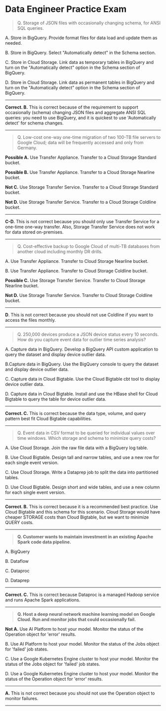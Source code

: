 Data Engineer Practice Exam
===========================

> Q. Storage of JSON files with occasionally changing schema, for ANSI SQL queries.

A. Store in BigQuery. Provide format files for data load and update them as needed.

B. Store in BigQuery. Select "Automatically detect" in the Schema section.

C. Store in Cloud Storage. Link data as temporary tables in BigQuery and turn on the "Automatically detect" option in the Schema section of BigQuery.

D. Store in Cloud Storage. Link data as permanent tables in BigQuery and turn on the "Automatically detect" option in the Schema section of BigQuery.

---
**Correct. B.** This is correct because of the requirement to support occasionally (schema) changing JSON files and aggregate ANSI SQL queries: you need to use BigQuery, and it is quickest to use 'Automatically detect' for schema changes.

---
> Q. Low-cost one-way one-time migration of two 100-TB file servers to Google Cloud; data will be frequently accessed and only from Germany.

**Possible A.** Use Transfer Appliance. Transfer to a Cloud Storage Standard bucket.

**Possible B.** Use Transfer Appliance. Transfer to a Cloud Storage Nearline bucket.

**Not C.** Use Storage Transfer Service. Transfer to a Cloud Storage Standard bucket.

**Not D.** Use Storage Transfer Service. Transfer to a Cloud Storage Coldline bucket.

---
**C-D.** This is not correct because you should only use Transfer Service for a one-time one-way transfer. Also, Storage Transfer Service does not work for data stored on-premises.

---
> Q. Cost-effective backup to Google Cloud of multi-TB databases from another cloud including monthly DR drills.

A. Use Transfer Appliance. Transfer to Cloud Storage Nearline bucket.

B. Use Transfer Appliance. Transfer to Cloud Storage Coldline bucket.

**Possible C.** Use Storage Transfer Service. Transfer to Cloud Storage Nearline bucket.

**Not D.** Use Storage Transfer Service. Transfer to Cloud Storage Coldline bucket.

---
**D**. This is not correct because you should not use Coldline if you want to access the files monthly.

---
> Q. 250,000 devices produce a JSON device status every 10 seconds. How do you capture event data for outlier time series analysis? 

A. Capture data in BigQuery. Develop a BigQuery API custom application to query the dataset and display device outlier data.

B.Capture data in BigQuery. Use the BigQuery console to query the dataset and display device outlier data.

C. Capture data in Cloud Bigtable. Use the Cloud Bigtable cbt tool to display device outlier data.

D. Capture data in Cloud Bigtable. Install and use the HBase shell for Cloud Bigtable to query the table for device outlier data.

---
**Correct. C.** This is correct because the data type, volume, and query pattern best fit Cloud Bigtable capabilities.

---
>Q. Event data in CSV format to be queried for individual values over time windows. Which storage and schema to minimize query costs?

A. Use Cloud Storage. Join the raw file data with a BigQuery log table.

B. Use Cloud Bigtable. Design tall and narrow tables, and use a new row for each single event version.

C. Use Cloud Storage. Write a Dataprep job to split the data into partitioned tables.

D. Use Cloud Bigtable. Design short and wide tables, and use a new column for each single event version.

---
**Correct. B.** This is correct because it is a recommended best practice. Use Cloud Bigtable and this schema for this scenario. Cloud Storage would have cheaper STORAGE costs than Cloud Bigtable, but we want to minimize QUERY costs.

---
> **Q. Customer wants to maintain investment in an existing Apache Spark code data pipeline.**

A. BigQuery

B. Dataflow

C. Dataproc

D. Dataprep

---
**Correct. C.** This is correct because Dataproc is a managed Hadoop service and runs Apache Spark applications.

---
> **Q. Host a deep neural network machine learning model on Google Cloud. Run and monitor jobs that could occasionally fail.**

**Not A.** Use AI Platform to host your model. Monitor the status of the Operation object for 'error' results.

B. Use AI Platform to host your model. Monitor the status of the Jobs object for 'failed' job states.

C. Use a Google Kubernetes Engine cluster to host your model. Monitor the status of the Jobs object for 'failed' job states.

D. Use a Google Kubernetes Engine cluster to host your model. Monitor the status of the Operation object for 'error' results.

---
**A.**  This is not correct because you should not use the Operation object to monitor failures.

---
